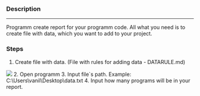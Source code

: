 ### Description 
___
Programm create report for your programm code. All what you need is to 
create file with data, which you want to add to your project.

### Steps

1. Create file with data. (File with rules for adding data - DATARULE.md)
<img src="C:\Users\vanil\Desktop\exemple.jpg">
2. Open programm 
3. Input file`s path. Example: C:\Users\vanil\Desktop\data.txt
4. Input how many programs will be in your report.

